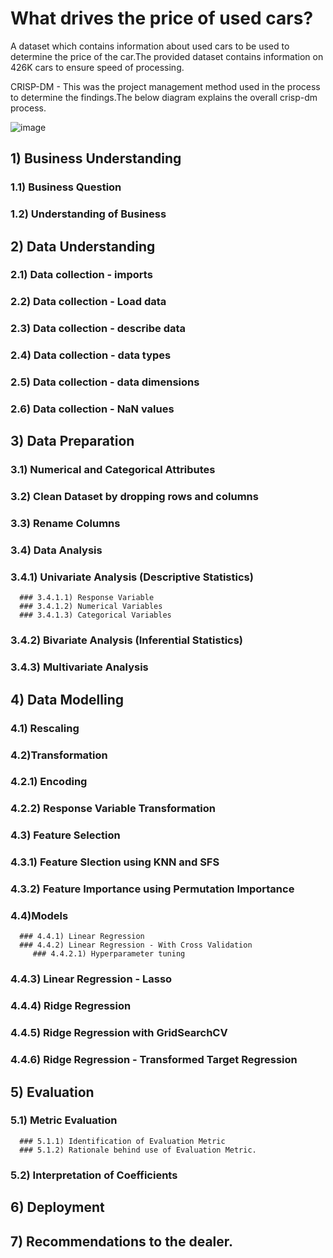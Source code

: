 # What drives the price of used cars?
A dataset which contains information about used cars to be used to determine the price of the car.The provided dataset contains information on 426K cars to ensure speed of processing.

CRISP-DM - This was the project management method used in the process to determine the findings.The below diagram explains the overall crisp-dm process. 

![image](https://user-images.githubusercontent.com/11352167/203853032-bd86220f-7b03-4171-ac9d-b0644da7f1b1.png)

## 1) Business Understanding 
   ### 1.1) Business Question
   ### 1.2) Understanding of Business 
## 2) Data Understanding 
  ### 2.1) Data collection - imports
  ### 2.2) Data collection - Load data
  ### 2.3) Data collection - describe data
  ### 2.4) Data collection - data types
  ### 2.5) Data collection - data dimensions
  ### 2.6) Data collection - NaN values
## 3) Data Preparation
  ### 3.1) Numerical and Categorical Attributes
  ### 3.2) Clean Dataset by dropping rows and columns 
  ### 3.3) Rename Columns
  ### 3.4) Data Analysis
   ### 3.4.1) Univariate Analysis (Descriptive Statistics)
      ### 3.4.1.1) Response Variable
      ### 3.4.1.2) Numerical Variables
      ### 3.4.1.3) Categorical Variables
  ### 3.4.2) Bivariate Analysis (Inferential Statistics)
  ### 3.4.3) Multivariate Analysis
## 4) Data Modelling 
  ### 4.1) Rescaling
  ### 4.2)Transformation
   ### 4.2.1) Encoding
   ### 4.2.2) Response Variable Transformation
  ### 4.3) Feature Selection
   ### 4.3.1) Feature Slection using KNN and SFS
   ### 4.3.2) Feature Importance using Permutation Importance
  ### 4.4)Models 
      ### 4.4.1) Linear Regression 
      ### 4.4.2) Linear Regression - With Cross Validation
         ### 4.4.2.1) Hyperparameter tuning
   ### 4.4.3) Linear Regression - Lasso 
   ### 4.4.4) Ridge Regression 
   ### 4.4.5) Ridge Regression with GridSearchCV
   ### 4.4.6) Ridge Regression - Transformed Target Regression
## 5) Evaluation 
  ### 5.1) Metric Evaluation
      ### 5.1.1) Identification of Evaluation Metric
      ### 5.1.2) Rationale behind use of Evaluation Metric. 
  ### 5.2) Interpretation of Coefficients
## 6) Deployment
## 7) Recommendations to the dealer. 



